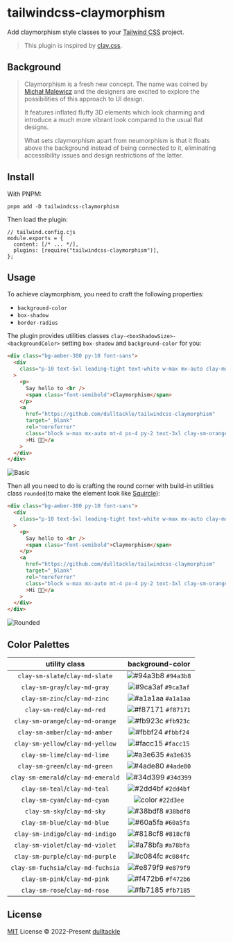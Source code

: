 # tailwindcss-claymorphism

Add claymorphism style classes to your [Tailwind CSS](https://tailwindcss.com/docs/what-is-tailwind/) project.

> This plugin is inspired by [clay.css](https://github.com/codeAdrian/clay.css).

## Background

> Claymorphism is a fresh new concept. The name was coined by [Michał Malewicz](https://hype4.academy/articles/design/claymorphism-in-user-interfaces) and the designers are excited to explore the possibilities of this approach to UI design.
>
> It features inflated fluffy 3D elements which look charming and introduce a much more vibrant look compared to the usual flat designs.
>
> What sets claymorphism apart from neumorphism is that it floats above the background instead of being connected to it, eliminating accessibility issues and design restrictions of the latter.

## Install

With PNPM:

```SH
pnpm add -D tailwindcss-claymorphism
```

Then load the plugin:

```JS
// tailwind.config.cjs
module.exports = {
  content: [/* ... */],
  plugins: [require("tailwindcss-claymorphism")],
};
```

## Usage

To achieve claymorphism, you need to craft the following properties:

- `background-color`
- `box-shadow`
- `border-radius`

The plugin provides utilities classes `clay-<boxShadowSize>-<backgroundColor>` setting `box-shadow` and `background-color` for you:

```HTML
<div class="bg-amber-300 py-10 font-sans">
  <div
    class="p-10 text-5xl leading-tight text-white w-max mx-auto clay-md-red"
  >
    <p>
      Say hello to <br />
      <span class="font-semibold">Claymorphism</span>
    </p>
    <a
      href="https://github.com/dulltackle/tailwindcss-claymorphism"
      target="_blank"
      rel="noreferrer"
      class="block w-max mx-auto mt-4 px-4 py-2 text-3xl clay-sm-orange"
      >Hi 👋🏻</a
    >
  </div>
</div>
```

![Basic](https://s3.bmp.ovh/imgs/2022/08/05/6a0d0b7de624c48a.png)

Then all you need to do is crafting the round corner with build-in utilities class `rounded`(to make the element look like [Squircle](https://en.wikipedia.org/wiki/Squircle)):

```HTML
<div class="bg-amber-300 py-10 font-sans">
  <div
    class="p-10 text-5xl leading-tight text-white w-max mx-auto clay-md-red rounded-3xl"
  >
    <p>
      Say hello to <br />
      <span class="font-semibold">Claymorphism</span>
    </p>
    <a
      href="https://github.com/dulltackle/tailwindcss-claymorphism"
      target="_blank"
      rel="noreferrer"
      class="block w-max mx-auto mt-4 px-4 py-2 text-3xl clay-sm-orange rounded-xl"
      >Hi 👋🏻</a
    >
  </div>
</div>
```

![Rounded](https://s3.bmp.ovh/imgs/2022/08/05/6670a10fa0a9e383.png)

## Color Palettes

|        utility class        |                          background-color                           |
| :-------------------------: | :-----------------------------------------------------------------: |
| `clay-sm-slate`/`clay-md-slate` | ![#94a3b8](https://user-images.githubusercontent.com/45963660/193768786-2da3aad7-e197-4094-a05f-ea5cc1c2e923.svg) `#94a3b8` |
| `clay-sm-gray`/`clay-md-gray` | ![#9ca3af](https://user-images.githubusercontent.com/45963660/193769446-812598b5-268b-4da0-b356-edbbda856ffa.svg) `#9ca3af` |
| `clay-sm-zinc`/`clay-md-zinc` | ![#a1a1aa](https://user-images.githubusercontent.com/45963660/193770269-710780b4-3734-45b3-b67e-4a982af9047f.svg) `#a1a1aa` |
| `clay-sm-red`/`clay-md-red` | ![#f87171](https://user-images.githubusercontent.com/45963660/193528975-acc97d29-f3d2-4927-aae4-f599a0d95424.svg) `#f87171` |
| `clay-sm-orange`/`clay-md-orange` | ![#fb923c](https://user-images.githubusercontent.com/45963660/193531101-3424e770-f2c7-4729-bec4-32dc3a70882b.svg) `#fb923c` |
| `clay-sm-amber`/`clay-md-amber` | ![#fbbf24](https://user-images.githubusercontent.com/45963660/193533141-0fb8bdb6-d597-48d3-bad7-0f537ab57749.svg) `#fbbf24` |
| `clay-sm-yellow`/`clay-md-yellow` | ![#facc15](https://user-images.githubusercontent.com/45963660/193536758-2a4571ae-2f5f-46a2-8e74-80134103df5d.svg) `#facc15` |
| `clay-sm-lime`/`clay-md-lime` | ![#a3e635](https://user-images.githubusercontent.com/45963660/193538028-a1ab7743-10b6-4515-8341-ee57d5c251d5.svg) `#a3e635` |
| `clay-sm-green`/`clay-md-green` | ![#4ade80](https://user-images.githubusercontent.com/45963660/193541267-b9f8db4b-5310-46fa-8cad-c18e63f11216.svg) `#4ade80` |
| `clay-sm-emerald`/`clay-md-emerald` | ![#34d399](https://user-images.githubusercontent.com/45963660/193543102-00c37f77-82b5-4c95-b608-e4381baea2b2.svg) `#34d399` |
| `clay-sm-teal`/`clay-md-teal` | ![#2dd4bf](https://user-images.githubusercontent.com/45963660/193544174-c7bcf873-869a-4c99-89a4-2476d8950386.svg) `#2dd4bf` |
| `clay-sm-cyan`/`clay-md-cyan` | ![color](https://user-images.githubusercontent.com/45963660/193755192-cd19c5fa-7105-4806-a0ac-a80f6e23d69d.svg) `#22d3ee` |
| `clay-sm-sky`/`clay-md-sky` | ![#38bdf8](https://user-images.githubusercontent.com/45963660/193756798-092a41eb-edfe-4244-af6b-dce4097e5a1c.svg) `#38bdf8` |
| `clay-sm-blue`/`clay-md-blue` | ![#60a5fa](https://user-images.githubusercontent.com/45963660/193762760-95c94ef5-9bcb-4b4a-8d2f-9d0d0817783b.svg) `#60a5fa` |
| `clay-sm-indigo`/`clay-md-indigo` | ![#818cf8](https://user-images.githubusercontent.com/45963660/193763679-73216988-c45e-4de2-bb4e-1c0a2a03abda.svg) `#818cf8` |
| `clay-sm-violet`/`clay-md-violet` | ![#a78bfa](https://user-images.githubusercontent.com/45963660/193764621-e5807bb5-6ef0-4436-9819-4cdd8d2ce564.svg) `#a78bfa` |
| `clay-sm-purple`/`clay-md-purple` | ![#c084fc](https://user-images.githubusercontent.com/45963660/193765335-b8f3e748-cb3d-41ed-a0a0-5c9a7ec7da6d.svg) `#c084fc` |
| `clay-sm-fuchsia`/`clay-md-fuchsia` | ![#e879f9](https://user-images.githubusercontent.com/45963660/193766133-7c0ff391-d388-44f4-a8a8-77d62922a630.svg) `#e879f9` |
| `clay-sm-pink`/`clay-md-pink` | ![#f472b6](https://user-images.githubusercontent.com/45963660/193767396-7c736eff-2fe2-4ea5-811c-0ce09fc551ce.svg) `#f472b6` |
| `clay-sm-rose`/`clay-md-rose` | ![#fb7185](https://user-images.githubusercontent.com/45963660/193768074-3f5d4697-6009-4d68-a8d8-fb0c12072329.svg) `#fb7185` |

## License

[MIT](./LICENSE) License © 2022-Present [dulltackle](https://github.com/dulltackle)

